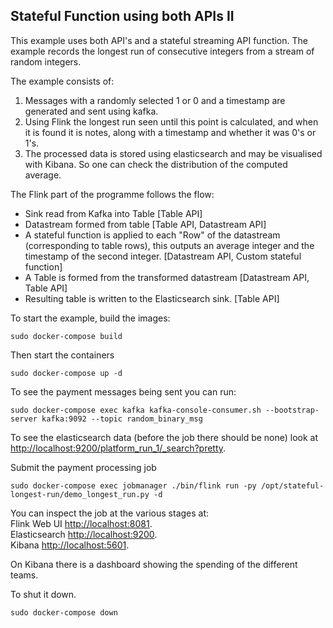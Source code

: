 ## Stateful Function using both APIs II

This example uses both API's and a stateful streaming API function. The example records the longest run of consecutive integers from a stream of random integers.

The example consists of:  
1. Messages with a randomly selected 1 or 0 and a timestamp are generated and sent using kafka.  
2. Using Flink the longest run seen until this point is calculated, and when it is found it is notes, along with a timestamp and whether it was 0's or 1's.
3. The processed data is stored using elasticsearch and may be visualised with Kibana. So one can check the distribution of the computed average.

The Flink part of the programme follows the flow:
* Sink read from Kafka into Table [Table API]
* Datastream formed from table [Table API, Datastream API]
* A stateful function is applied to each "Row" of the datastream (corresponding to table rows), this outputs an average integer and the timestamp of the second integer. [Datastream API, Custom stateful function]
* A Table is formed from the transformed datastream [Datastream API, Table API]
* Resulting table is written to the Elasticsearch sink. [Table API]

To start the example, build the images:
````commandline
sudo docker-compose build
````

Then start the containers
````
sudo docker-compose up -d
````

To see the payment messages being sent you can run:
````
sudo docker-compose exec kafka kafka-console-consumer.sh --bootstrap-server kafka:9092 --topic random_binary_msg
````
To see the elasticsearch data (before the job there should be none) look at [http://localhost:9200/platform_run_1/_search?pretty](http://localhost:9200/platform_run_1/_search?pretty).

Submit the payment processing job
````commandline
sudo docker-compose exec jobmanager ./bin/flink run -py /opt/stateful-longest-run/demo_longest_run.py -d
````

You can inspect the job at the various stages at:  
Flink Web UI [http://localhost:8081](http://localhost:8081).   
Elasticsearch [http://localhost:9200](http://localhost:9200).   
Kibana [http://localhost:5601](http://localhost:5601).

On Kibana there is a dashboard showing the spending of the different teams.

To shut it down.
```
sudo docker-compose down
```
